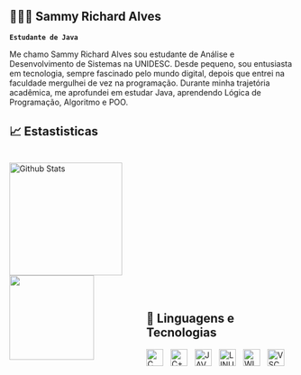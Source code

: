 ## 👨🏻‍💻​ Sammy Richard Alves

**`Estudante de Java`**

Me chamo Sammy Richard Alves sou estudante de Análise e Desenvolvimento de Sistemas na UNIDESC. Desde pequeno, sou entusiasta em tecnologia, sempre fascinado pelo mundo digital, depois que entrei na faculdade mergulhei de vez na programação. Durante minha trajetória acadêmica, me aprofundei em estudar Java, aprendendo Lógica de Programação, Algoritmo e POO.

## 📈​ Estastisticas
<br/>
  <img
    align = "left"
    alt = "Github Stats"
    height = "200"
    style = "padding-right: 100px;"
    src = "https://github-readme-stats.vercel.app/api?username=samrich60&show_icons=true&theme=dark&include_all_commits=true&locale=pt-br"
  />

  <img
    align = "left"
    height = "150"
    style = "padding-right: 90px;"
    src = "https://github-readme-stats.vercel.app/api/top-langs/?username=samrich60&theme=dark&layout=compact&custom_title=Tecnologias&langs_count=9"
  />
<br/>
<br/>
<br/>
<br/>
<br/>
<br/>
<br/>
<br/>
<br/>
<br/>
<br/>
<br/>
<br/>

## 🤖​ Linguagens e Tecnologias
  <img
    align = "left"
    alt = "C"
    tittle = "C"
    width = "30px"
    style = "padding-right: 10px;"
    src="https://cdn.jsdelivr.net/gh/devicons/devicon@latest/icons/c/c-original.svg"
  />
  
  <img
    align = "left"
    alt = "C++"
    tittle = "C++"
    width = "30px"
    style = "padding-right: 10px;"
    src="https://cdn.jsdelivr.net/gh/devicons/devicon@latest/icons/cplusplus/cplusplus-original.svg"
  />
  
  <img
    align = "left"
    alt = "JAVA"
    tittle = "JAVA"
    width = "30px"
    style = "padding-right: 10px;"
    src="https://cdn.jsdelivr.net/gh/devicons/devicon@latest/icons/java/java-plain-wordmark.svg"
  />
  
  <img
    align = "left"
    alt = "LINUX"
    tittle = "LINUX"
    width = "30px"
    style = "padding-right: 10px;"
    src="https://cdn.jsdelivr.net/gh/devicons/devicon@latest/icons/linux/linux-original.svg" 
  />
  
  <img
    align = "left"
    alt = "WINDOWS11"
    tittle = "WINDOWS11"
    width = "30px"
    style = "padding-right: 10px;"
    src="https://cdn.jsdelivr.net/gh/devicons/devicon@latest/icons/windows11/windows11-original.svg" 
  />

  <img
    align = "left"
    alt = "VSCODE"
    tittle = "VSCODE"
    width = "30px"
    style = "padding-right: 10px;"
    src="https://cdn.jsdelivr.net/gh/devicons/devicon@latest/icons/vscode/vscode-original.svg" 
  />
